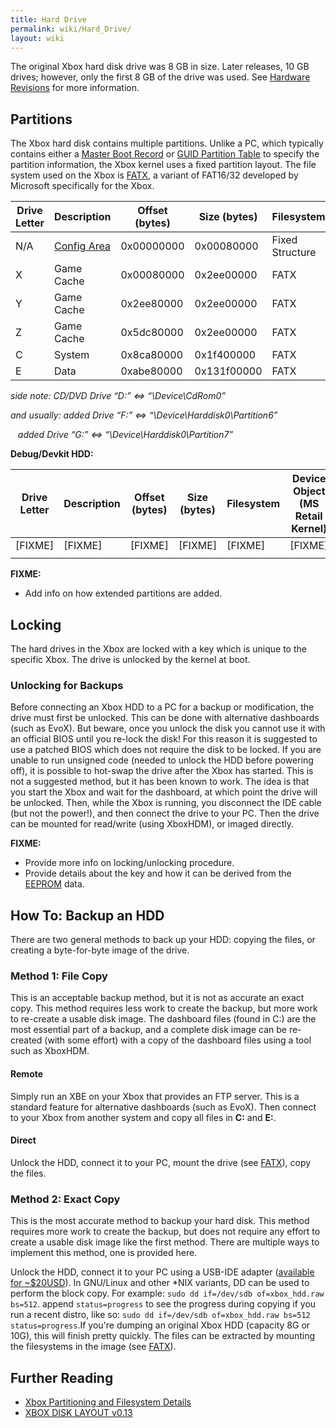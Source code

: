 ```yaml
---
title: Hard Drive
permalink: wiki/Hard_Drive/
layout: wiki
---
```


The original Xbox hard disk drive was 8 GB in size. Later releases, 10
GB drives; however, only the first 8 GB of the drive was used. See
[Hardware Revisions](/wiki/Hardware_Revisions "wikilink") for more
information.

Partitions
----------

The Xbox hard disk contains multiple partitions. Unlike a PC, which
typically contains either a [Master Boot
Record](https://en.wikipedia.org/wiki/Master_boot_record) or [GUID
Partition Table](https://en.wikipedia.org/wiki/GUID_Partition_Table) to
specify the partition information, the Xbox kernel uses a fixed
partition layout. The file system used on the Xbox is
[FATX](/wiki/FATX "wikilink"), a variant of FAT16/32 developed by Microsoft
specifically for the Xbox.

| Drive Letter | Description                             | Offset (bytes) | Size (bytes) | Filesystem      | Device Object (MS Retail Kernel) |
|--------------|-----------------------------------------|----------------|--------------|-----------------|----------------------------------|
| N/A          | [Config Area](/wiki/Config_Sector "wikilink") | 0x00000000     | 0x00080000   | Fixed Structure | N/A                              |
| X            | Game Cache                              | 0x00080000     | 0x2ee00000   | FATX            | \\Device\\Harddisk0\\Partition3  |
| Y            | Game Cache                              | 0x2ee80000     | 0x2ee00000   | FATX            | \\Device\\Harddisk0\\Partition4  |
| Z            | Game Cache                              | 0x5dc80000     | 0x2ee00000   | FATX            | \\Device\\Harddisk0\\Partition5  |
| C            | System                                  | 0x8ca80000     | 0x1f400000   | FATX            | \\Device\\Harddisk0\\Partition2  |
| E            | Data                                    | 0xabe80000     | 0x131f00000  | FATX            | \\Device\\Harddisk0\\Partition1  |

  
  
*side note: CD/DVD Drive “D:” &lt;=&gt; “\\Device\\CdRom0”*

*and usually: added Drive “F:” &lt;=&gt;
“\\Device\\Harddisk0\\Partition6”*

  
  
   *added Drive “G:” &lt;=&gt; “\\Device\\Harddisk0\\Partition7”*

**Debug/Devkit HDD:**

| Drive Letter | Description | Offset (bytes) | Size (bytes) | Filesystem | Device Object (MS Retail Kernel) |
|--------------|-------------|----------------|--------------|------------|----------------------------------|
| \[FIXME\]    | \[FIXME\]   | \[FIXME\]      | \[FIXME\]    | \[FIXME\]  | \[FIXME\]                        |
||

**FIXME:**

-   Add info on how extended partitions are added.

Locking
-------

The hard drives in the Xbox are locked with a key which is unique to the
specific Xbox. The drive is unlocked by the kernel at boot.

### Unlocking for Backups

Before connecting an Xbox HDD to a PC for a backup or modification, the
drive must first be unlocked. This can be done with alternative
dashboards (such as EvoX). But beware, once you unlock the disk you
cannot use it with an official BIOS until you re-lock the disk! For this
reason it is suggested to use a patched BIOS which does not require the
disk to be locked. If you are unable to run unsigned code (needed to
unlock the HDD before powering off), it is possible to hot-swap the
drive after the Xbox has started. This is not a suggested method, but it
has been known to work. The idea is that you start the Xbox and wait for
the dashboard, at which point the drive will be unlocked. Then, while
the Xbox is running, you disconnect the IDE cable (but not the power!),
and then connect the drive to your PC. Then the drive can be mounted for
read/write (using XboxHDM), or imaged directly.

**FIXME:**

-   Provide more info on locking/unlocking procedure.
-   Provide details about the key and how it can be derived from the
    [EEPROM](/wiki/EEPROM "wikilink") data.

How To: Backup an HDD
---------------------

There are two general methods to back up your HDD: copying the files, or
creating a byte-for-byte image of the drive.

### Method 1: File Copy

This is an acceptable backup method, but it is not as accurate an exact
copy. This method requires less work to create the backup, but more work
to re-create a usable disk image. The dashboard files (found in C:) are
the most essential part of a backup, and a complete disk image can be
re-created (with some effort) with a copy of the dashboard files using a
tool such as XboxHDM.

#### Remote

Simply run an XBE on your Xbox that provides an FTP server. This is a
standard feature for alternative dashboards (such as EvoX). Then connect
to your Xbox from another system and copy all files in **C:** and
**E:**.

#### Direct

Unlock the HDD, connect it to your PC, mount the drive (see
[FATX](/wiki/FATX "wikilink")), copy the files.

### Method 2: Exact Copy

This is the most accurate method to backup your hard disk. This method
requires more work to create the backup, but does not require any effort
to create a usable disk image like the first method. There are multiple
ways to implement this method, one is provided here.

Unlock the HDD, connect it to your PC using a USB-IDE adapter
([available for
~$20USD](https://www.amazon.com/Sabrent-USB-DSC9-SATA-Drive-Converter/dp/B00DQJME7Y)).
In GNU/Linux and other \*NIX variants, DD can be used to perform the
block copy. For example: `sudo dd if=/dev/sdb of=xbox_hdd.raw bs=512`.
append `status=progress` to see the progress during copying if you run a
recent distro, like so:
`sudo dd if=/dev/sdb of=xbox_hdd.raw bs=512 status=progress`.If you're
dumping an original Xbox HDD (capacity 8G or 10G), this will finish
pretty quickly. The files can be extracted by mounting the filesystems
in the image (see [FATX](/wiki/FATX "wikilink")).

Further Reading
---------------

-   [Xbox Partitioning and Filesystem
    Details](https://web.archive.org/web/20150502210033/http://hackipedia.org/Disk%20formats/Partition%20tables/X-Box/Xbox_Partitioning_and_Filesystem_Details.htm)
-   [XBOX DISK LAYOUT
    v0.13](https://web.archive.org/web/20020617181617/http://www.tardis.ed.ac.uk:80/~lucien/computing/projects/xbox/XBOX-disk-layout.htm)

